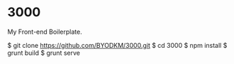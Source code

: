 # 3000

My Front-end Boilerplate.

  $ git clone https://github.com/BYODKM/3000.git
  $ cd 3000
  $ npm install
  $ grunt build
  $ grunt serve
